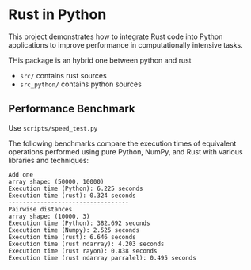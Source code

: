 # Rust in Python

This project demonstrates how to integrate Rust code into Python applications to improve
performance in computationally intensive tasks.

THis package is an hybrid one between python and rust

* `src/` contains rust sources
* `src_python/` contains python sources

## Performance Benchmark

Use ``scripts/speed_test.py``

The following benchmarks compare the execution times of equivalent operations performed using pure
Python, NumPy, and Rust with various libraries and techniques:

```
Add one
array shape: (50000, 10000)
Execution time (Python): 6.225 seconds
Execution time (rust): 0.324 seconds
----------------------------------
Pairwise distances
array shape: (10000, 3)
Execution time (Python): 382.692 seconds
Execution time (Numpy): 2.525 seconds
Execution time (rust): 6.646 seconds
Execution time (rust ndarray): 4.203 seconds
Execution time (rust rayon): 0.838 seconds
Execution time (rust ndarray parralel): 0.495 seconds
```
